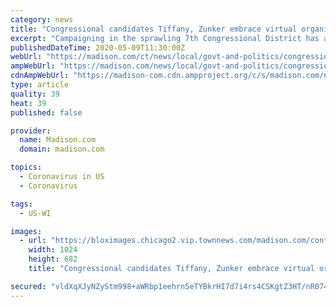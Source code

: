 ```yaml
---
category: news
title: "Congressional candidates Tiffany, Zunker embrace virtual organizing ahead of Wisconsin's second pandemic election"
excerpt: "Campaigning in the sprawling 7th Congressional District has always been hard. But doing so in the midst of the novel coronavirus pandemic for a special election is even more difficult"
publishedDateTime: 2020-05-09T11:30:00Z
webUrl: "https://madison.com/ct/news/local/govt-and-politics/congressional-candidates-tiffany-zunker-embrace-virtual-organizing-ahead-of-wisconsins-second-pandemic-election/article_c4c7ff33-464c-5dcd-a5b0-1b91b49348d2.html"
ampWebUrl: "https://madison.com/news/local/govt-and-politics/congressional-candidates-tiffany-zunker-embrace-virtual-organizing-ahead-of-wisconsins-second-pandemic-election/article_c4c7ff33-464c-5dcd-a5b0-1b91b49348d2.amp.html"
cdnAmpWebUrl: "https://madison-com.cdn.ampproject.org/c/s/madison.com/news/local/govt-and-politics/congressional-candidates-tiffany-zunker-embrace-virtual-organizing-ahead-of-wisconsins-second-pandemic-election/article_c4c7ff33-464c-5dcd-a5b0-1b91b49348d2.amp.html"
type: article
quality: 39
heat: 39
published: false

provider:
  name: Madison.com
  domain: madison.com

topics:
  - Coronavirus in US
  - Coronavirus

tags:
  - US-WI

images:
  - url: "https://bloximages.chicago2.vip.townnews.com/madison.com/content/tncms/assets/v3/editorial/1/6b/16b4fb78-3e11-5a3e-a403-2431b30e0911/5eb5f9c90d2e6.image.jpg?resize=1024%2C682"
    width: 1024
    height: 682
    title: "Congressional candidates Tiffany, Zunker embrace virtual organizing ahead of Wisconsin's second pandemic election"

secured: "vldXqXJyNZyStm998+aWRbp1eehrn5eTYBkrHI7d7i4rs4CSKgtZ3HT/nR074h6jpqZpcITaSh/3c6w61FWV+ec4w3oLiw5pyqlVOPeHODWrv2e7rxVja/bLFJrPJeQeCLANGC9InI2whtkkit7IKO58NuWMQvkWWhCy5bDocyXi6M8DPG2dD+rFwSGIHSf6tylwkOJvFZpRlT+L7yse2LUTuTeZjUv+jFOubhMdaDSiH12hgkxnKaP8FYOAEoOceZNUs+lUtki+2n6B/843pcRs5jJCdXYOaqqMhJknylM5KLodK7fsk3wXAYuTc/t2;R4OpHgLOo4hIwUYDJBV/Ng=="
---
```


